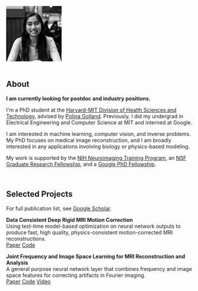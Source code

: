 <div class='profile'>
<img src='assets/singhnalini.jpg' height='150px'>
<div class='subcaption'>
</div>
</div>

<div class='column'>
&nbsp;
</div>

<div class='main-info' markdown="1">

## About
**I am currently looking for postdoc and industry positions.**

I'm a PhD student at the [Harvard-MIT Division of Health Sciences and Technology](https://hst.mit.edu/academics/memp), advised by [Polina Golland](http://people.csail.mit.edu/polina/). Previously, I did my undergrad in Electrical Engineering and Computer Science at MIT and interned at Google.

I am interested in machine learning, computer vision, and inverse problems. My PhD focuses on medical image reconstruction, and I am broadly interested in any applications involving biology or physics-based modeling. 

My work is supported by the [NIH Neuroimaging Training Program](https://hst.mit.edu/academic-programs/memp/neuroimaging-training-program), an [NSF Graduate Research Fellowship](https://www.nsfgrfp.org/), and a [Google PhD Fellowship](https://research.google/outreach/phd-fellowship/).

&nbsp;
## Selected Projects
For full publication list, see [Google Scholar](https://scholar.google.com/citations?user=HayuQmIAAAAJ).

**Data Consistent Deep Rigid MRI Motion Correction** <br>
Using test-time model-based optimization on neural network outputs to produce fast, high quality, physics-consistent motion-corrected MRI reconstructions.
<br>
[Paper](https://arxiv.org/abs/2301.10365) [Code](https://github.com/nalinimsingh/neuroMoCo)

**Joint Frequency and Image Space Learning for MRI Reconstruction and Analysis** <br>
A general purpose neural network layer that combines frequency and image space features for correcting artifacts in Fourier imaging.
<br>
[Paper](https://www.melba-journal.org/pdf/2022:018.pdf) [Code](https://github.com/nalinimsingh/interlacer) [Video](https://www.youtube.com/watch?v=9dNspg8bIcM)

</div>
